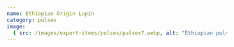 ```yaml
---
name: Ethiopian Origin Lupin
category: pulses
image:
  { src: /images/export-items/pulses/pulses7.webp, alt: "Ethiopian pulses" }
---
```

